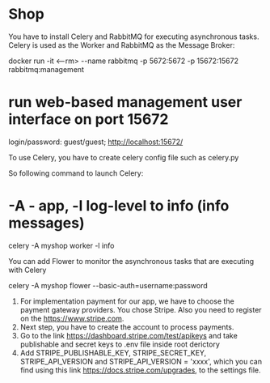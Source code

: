 # Shop

You have to install Celery and RabbitMQ for executing asynchronous tasks. Celery is used as the Worker and RabbitMQ as the Message Broker:

docker run -it <--rm> --name rabbitmq -p 5672:5672 -p 15672:15672 rabbitmq:management
# run web-based management user interface on port 15672
login/password: guest/guest; <http://localhost:15672/>


To use Celery, you have to create celery config file such as celery.py

So following command to launch Celery:

# -A - app, -l log-level to info (info messages)
celery -A myshop worker -l info

You can add Flower to monitor the asynchronous tasks that are executing with Celery

celery -A myshop flower --basic-auth=username:password

1. For implementation payment for our app, we have to choose the 
payment gateway providers. You chose Stripe. Also you need to 
register on the <https://www.stripe.com>.
2. Next step, you have to create the account to process payments.
3. Go to the link <https://dashboard.stripe.com/test/apikeys>
and take publishable and secret keys to .env file inside root
derictory
4. Add STRIPE_PUBLISHABLE_KEY, STRIPE_SECRET_KEY, STRIPE_API_VERSION and STRIPE_API_VERSION = 'xxxx', which you can find using this link <https://docs.stripe.com/upgrades>, to the settings file.
